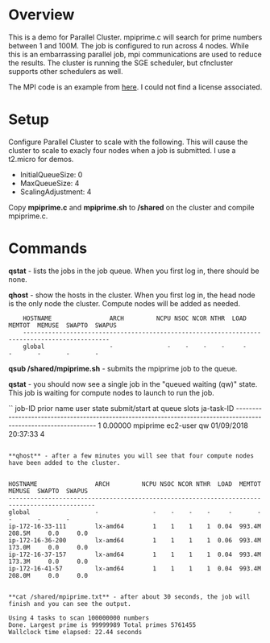 # Overview

This is a demo for Parallel Cluster. mpiprime.c will search for prime numbers between 1 and 100M. The job is configured to run across 4 nodes. While this is an embarrassing parallel job, mpi communications are used to reduce the results. The cluster is running the SGE scheduler, but cfncluster supports other schedulers as well.

The MPI code is an example from [here](https://computing.llnl.gov/tutorials/performance_tools/samples/mpi_prime.c). I could not find a license associated.

# Setup

Configure Parallel Cluster to scale with the following. This will cause the cluster to scale to exacly four nodes when a job is submitted. I use a t2.micro for demos.

* InitialQueueSize: 0
* MaxQueueSize: 4
* ScalingAdjustment: 4

Copy **mpiprime.c** and **mpiprime.sh** to **/shared** on the cluster and compile mpiprime.c. 


# Commands

**qstat** - lists the jobs in the job queue. When you first log in, there should be none.

**qhost** - show the hosts in the cluster. When you first log in, the head node is the only node the cluster. Compute nodes will be added as needed.

```
    HOSTNAME                ARCH         NCPU NSOC NCOR NTHR  LOAD  MEMTOT  MEMUSE  SWAPTO  SWAPUS
    ----------------------------------------------------------------------------------------------
    global                  -               -    -    -    -     -       -       -       -       -
```

**qsub /shared/mpiprime.sh** - submits the mpiprime job to the queue.

**qstat** - you should now see a single job in the "queued waiting (qw)" state. This job is waiting for compute nodes to launch to run the job.

``
    job-ID  prior   name       user         state submit/start at     queue                          slots ja-task-ID
    -----------------------------------------------------------------------------------------------------------------
         1  0.00000 mpiprime   ec2-user     qw    01/09/2018 20:37:33                                    4
```

**qhost** - after a few minutes you will see that four compute nodes have been added to the cluster.
    
```
    HOSTNAME                ARCH         NCPU NSOC NCOR NTHR  LOAD  MEMTOT  MEMUSE  SWAPTO  SWAPUS
    ----------------------------------------------------------------------------------------------
    global                  -               -    -    -    -     -       -       -       -       -
    ip-172-16-33-111        lx-amd64        1    1    1    1  0.04  993.4M  208.5M     0.0     0.0
    ip-172-16-36-200        lx-amd64        1    1    1    1  0.06  993.4M  173.0M     0.0     0.0
    ip-172-16-37-157        lx-amd64        1    1    1    1  0.04  993.4M  173.3M     0.0     0.0
    ip-172-16-41-57         lx-amd64        1    1    1    1  0.04  993.4M  208.0M     0.0     0.0
```

**cat /shared/mpiprime.txt** - after about 30 seconds, the job will finish and you can see the output.

```
    Using 4 tasks to scan 100000000 numbers
    Done. Largest prime is 99999989 Total primes 5761455
    Wallclock time elapsed: 22.44 seconds
```